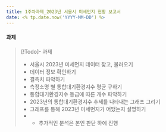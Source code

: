 ```yaml
---
title: 1주차과제_2023년 서울시 미세먼지 현황 보고서
date: <% tp.date.now('YYYY-MM-DD') %>
---
```

#### 과제
> [!Todo]- 과제
> - 서울시 2023년 미세먼지 데이터 찾고, 불러오기
> - 데이터 정보 확인하기
 > - 결측치 파악하기
 > - 측정소명 별 통합대기환경지수 평균 구하기
>  - 통합대기환경지수 등급에 따른 개수 파악하기
 > - 2023년의 통합대기환경지수 추세를 나타내는 그래프 그리기
>  - 그래프를 통해 2023년 미세먼지가 어땠는지 설명하기
>  - + 추가적인 분석은 본인 판단 하에 진행
